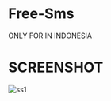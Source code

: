 # Free-Sms
ONLY FOR IN INDONESIA
# SCREENSHOT
![ss1](https://github.com/hekelpro/Free-Sms/blob/master/image/Screenshot_20200727_120823-picsay.jpg)
